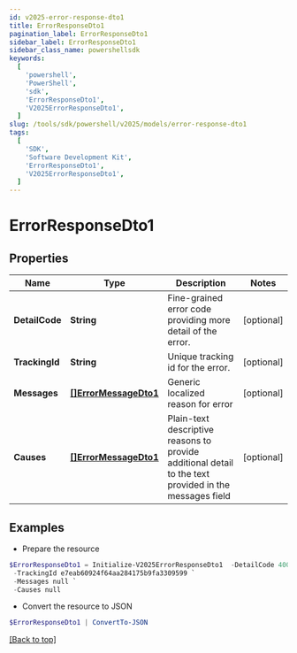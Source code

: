 ```yaml
---
id: v2025-error-response-dto1
title: ErrorResponseDto1
pagination_label: ErrorResponseDto1
sidebar_label: ErrorResponseDto1
sidebar_class_name: powershellsdk
keywords:
  [
    'powershell',
    'PowerShell',
    'sdk',
    'ErrorResponseDto1',
    'V2025ErrorResponseDto1',
  ]
slug: /tools/sdk/powershell/v2025/models/error-response-dto1
tags:
  [
    'SDK',
    'Software Development Kit',
    'ErrorResponseDto1',
    'V2025ErrorResponseDto1',
  ]
---
```


# ErrorResponseDto1

## Properties

| Name | Type | Description | Notes |
| --- | --- | --- | --- |
| **DetailCode** | **String** | Fine-grained error code providing more detail of the error. | [optional] |
| **TrackingId** | **String** | Unique tracking id for the error. | [optional] |
| **Messages** | [**[]ErrorMessageDto1**](error-message-dto1) | Generic localized reason for error | [optional] |
| **Causes** | [**[]ErrorMessageDto1**](error-message-dto1) | Plain-text descriptive reasons to provide additional detail to the text provided in the messages field | [optional] |

## Examples

- Prepare the resource

```powershell
$ErrorResponseDto1 = Initialize-V2025ErrorResponseDto1  -DetailCode 400.1 Bad Request Content `
 -TrackingId e7eab60924f64aa284175b9fa3309599 `
 -Messages null `
 -Causes null
```

- Convert the resource to JSON

```powershell
$ErrorResponseDto1 | ConvertTo-JSON
```

[[Back to top]](#)
